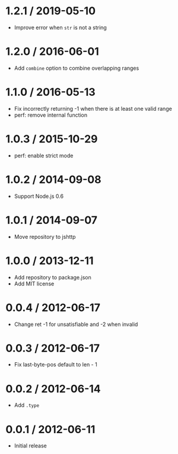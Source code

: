 1.2.1 / 2019-05-10  
==================  
  
  * Improve error when `str` is not a string  
  
1.2.0 / 2016-06-01  
==================  
  
  * Add `combine` option to combine overlapping ranges  
  
1.1.0 / 2016-05-13  
==================  
  
  * Fix incorrectly returning -1 when there is at least one valid range  
  * perf: remove internal function  
  
1.0.3 / 2015-10-29  
==================  
  
  * perf: enable strict mode  
  
1.0.2 / 2014-09-08  
==================  
  
  * Support Node.js 0.6  
  
1.0.1 / 2014-09-07  
==================  
  
  * Move repository to jshttp  
  
1.0.0 / 2013-12-11  
==================  
  
  * Add repository to package.json  
  * Add MIT license  
  
0.0.4 / 2012-06-17  
==================  
  
  * Change ret -1 for unsatisfiable and -2 when invalid  
  
0.0.3 / 2012-06-17  
==================  
  
  * Fix last-byte-pos default to len - 1  
  
0.0.2 / 2012-06-14  
==================  
  
  * Add `.type`  
  
0.0.1 / 2012-06-11  
==================  
  
  * Initial release  
